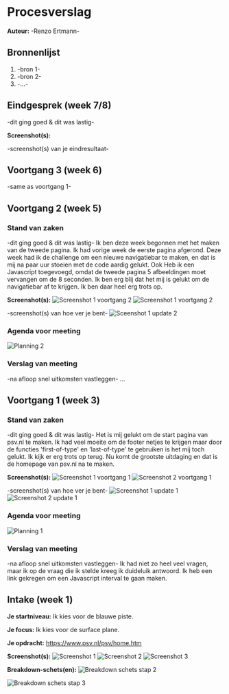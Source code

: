 # Procesverslag
**Auteur:** -Renzo Ertmann-


## Bronnenlijst
1. -bron 1-
2. -bron 2-
3. -...-



## Eindgesprek (week 7/8)

-dit ging goed & dit was lastig-

**Screenshot(s):**

-screenshot(s) van je eindresultaat-



## Voortgang 3 (week 6)

-same as voortgang 1-



## Voortgang 2 (week 5)


### Stand van zaken

-dit ging goed & dit was lastig-
Ik ben deze week begonnen met het maken van de tweede pagina. Ik had vorige week de eerste pagina afgerond. Deze week had ik de challenge om een nieuwe navigatiebar te maken, en dat is mij na paar uur stoeien met de code aardig gelukt. Ook Heb ik een Javascript toegevoegd, omdat de tweede pagina 5 afbeeldingen moet vervangen om de 8 seconden. Ik ben erg blij dat het mij is gelukt om de navigatiebar af te krijgen. Ik ben daar heel erg trots op.

**Screenshot(s):**
![Screenshot 1 voortgang 2](images/screenshot1voortgang2.png)
![Screenshot 1 voortgang 2](images/screenshot1voortgang2.png) 

-screenshot(s) van hoe ver je bent-
![Sceenshot 1 update 2](images/screenshot1update2.png) 


### Agenda voor meeting
![Planning 2](images/Planning2.png) 


### Verslag van meeting

-na afloop snel uitkomsten vastleggen-
...



## Voortgang 1 (week 3)

### Stand van zaken

-dit ging goed & dit was lastig-
Het is mij gelukt om de start pagina van psv.nl te maken. Ik had veel moeite om de footer netjes te krijgen maar door de functies 'first-of-type' en 'last-of-type' te gebruiken is het mij toch gelukt. Ik kijk er erg trots op terug. Nu komt de grootste uitdaging en dat is de homepage van psv.nl na te maken.

**Screenshot(s):**
![Screenshot 1 voortgang 1](images/screenshot1voortgang1.png)
![Screenshot 2 voortgang 1](images/screenshot2voortgang1.png) 

-screenshot(s) van hoe ver je bent-
![Screenshot 1 update 1](images/screenshot1update1.png) 
![Screenshot 2 update 1](images/screenshot2update1.png) 


### Agenda voor meeting
![Planning 1](images/Planning1.png) 


### Verslag van meeting

-na afloop snel uitkomsten vastleggen-
Ik had niet zo heel veel vragen, maar ik op de vraag die ik stelde kreeg ik duideluik antwoord. Ik heb een link gekregen om een Javascript interval te gaan maken.



## Intake (week 1)

**Je startniveau:** Ik kies voor de blauwe piste.

**Je focus:** Ik kies voor de surface plane.

**Je opdracht:** https://www.psv.nl/psv/home.htm

**Screenshot(s):** 
![Screenshot 1](images/screenshot1.png)
![Screenshot 2](images/screenshot2.png) 
![Screenshot 3](images/screenshot3.png)

**Breakdown-schets(en):**
![Breakdown schets stap 2](images/breakdown_schets_stap2.png)

![Breakdown schets stap 3](images/breakdown_schets_stap3.png)